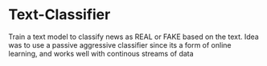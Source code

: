 # Text-Classifier

Train a text model to classify news as REAL or FAKE based on the text. Idea was to use a passive aggressive classifier since its a form of online learning, and works well with continous streams of data
